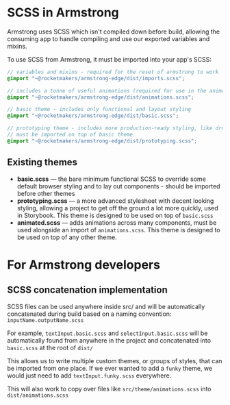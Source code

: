 # SCSS in Armstrong

Armstrong uses SCSS which isn't compiled down before build, allowing the consuming app to handle compiling and use our exported variables and mixins.

To use SCSS from Armstrong, it must be imported into your app's SCSS:

```scss
// variables and mixins - required for the reset of armstrong to work
@import "~@rocketmakers/armstrong-edge/dist/imports.scss";

// includes a tonne of useful animations (required for use in the animated.scss theme)
@import "~@rocketmakers/armstrong-edge/dist/animations.scss";

// basic theme - includes only functional and layout styling
@import "~@rocketmakers/armstrong-edge/dist/basic.scss";

// prototyping theme - includes more production-ready styling, like drop shadows and colours
// must be imported on top of basic theme
@import "~@rocketmakers/armstrong-edge/dist/prototyping.scss";
```

## Existing themes

- **basic.scss** — the bare minimum functional SCSS to override some default browser styling and to lay out components - should be imported before other themes
- **prototyping.scss** — a more advanced stylesheet with decent looking styling, allowing a project to get off the ground a lot more quickly, used in Storybook. This theme is designed to be used on top of `basic.scss`
- **animated.scss** — adds animations across many components, must be used alongside an import of `animations.scss`. This theme is designed to be used on top of any other theme.

# For Armstrong developers

## SCSS concatenation implementation

SCSS files can be used anywhere inside src/ and will be automatically concatenated during build based on a naming convention: `inputName.outputName.scss`

For example, `textInput.basic.scss` and `selectInput.basic.scss` will be automatically found from anywhere in the project and concatenated into `basic.scss` at the root of `dist/`

This allows us to write multiple custom themes, or groups of styles, that can be imported from one place. If we ever wanted to add a `funky` theme, we would just need to add `textInput.funky.scss` everywhere.

This will also work to copy over files like `src/theme/animations.scss` into `dist/animations.scss`
